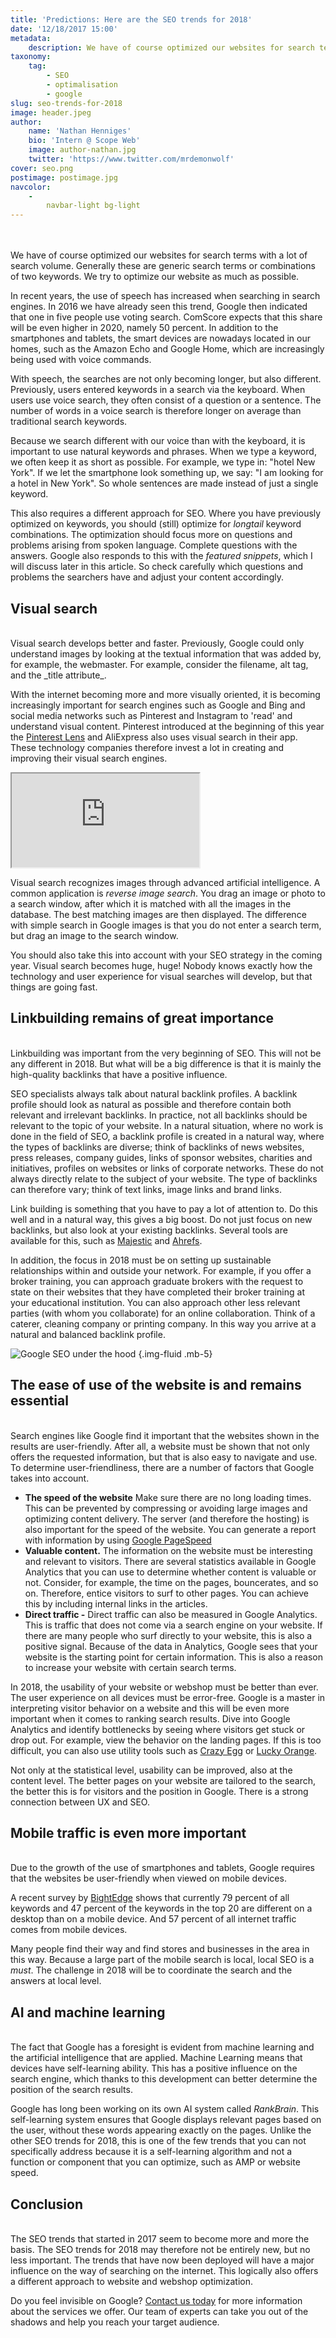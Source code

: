 ```yaml
---
title: 'Predictions: Here are the SEO trends for 2018'
date: '12/18/2017 15:00'
metadata:
    description: We have of course optimized our websites for search terms with a lot of search volume. Generally these are generic search terms or combinations of two keywords. We try to optimize our website as much as possible. In recent years, the use of speech has increased when searching in search engines. I...
taxonomy:
    tag:
        - SEO
        - optimalisation
        - google
slug: seo-trends-for-2018
image: header.jpeg
author:
    name: 'Nathan Henniges'
    bio: 'Intern @ Scope Web'
    image: author-nathan.jpg
    twitter: 'https://www.twitter.com/mrdemonwolf'
cover: seo.png
postimage: postimage.jpg
navcolor:
    -
        navbar-light bg-light
---
```


<br>
<br>
We have of course optimized our websites for search terms with a lot of search volume. Generally these are generic search terms or combinations of two keywords. We try to optimize our website as much as possible.

In recent years, the use of speech has increased when searching in search engines. In 2016 we have already seen this trend, Google then indicated that one in five people use voting search. ComScore expects that this share will be even higher in 2020, namely 50 percent. In addition to the smartphones and tablets, the smart devices are nowadays located in our homes, such as the Amazon Echo and Google Home, which are increasingly being used with voice commands.

With speech, the searches are not only becoming longer, but also different. Previously, users entered keywords in a search via the keyboard. When users use voice search, they often consist of a question or a sentence. The number of words in a voice search is therefore longer on average than traditional search keywords.

Because we search different with our voice than with the keyboard, it is important to use natural keywords and phrases. When we type a keyword, we often keep it as short as possible. For example, we type in: "hotel New York". If we let the smartphone look something up, we say: "I am looking for a hotel in New York". So whole sentences are made instead of just a single keyword.

This also requires a different approach for SEO. Where you have previously optimized on keywords, you should (still) optimize for _longtail_ keyword combinations. The optimization should focus more on questions and problems arising from spoken language. Complete questions with the answers. Google also responds to this with the _featured snippets_, which I will discuss later in this article. So check carefully which questions and problems the searchers have and adjust your content accordingly.


## Visual search
<br>
Visual search develops better and faster. Previously, Google could only understand images by looking at the textual information that was added by, for example, the webmaster. For example, consider the filename, alt tag, and the _title attribute_.

With the internet becoming more and more visually oriented, it is becoming increasingly important for search engines such as Google and Bing and social media networks such as Pinterest and Instagram to 'read' and understand visual content. Pinterest introduced at the beginning of this year the [Pinterest Lens](https://blog.pinterest.com/en/search-outside-box-new-pinterest-visual-discovery-tools) and AliExpress also uses visual search in their app. These technology companies therefore invest a lot in creating and improving their visual search engines.

<div class="resp-container">
    <iframe class="resp-iframe" src="https://www.youtube.com/embed/GtDhZb1nNF0" gesture="media"  allow="encrypted-media" allowfullscreen></iframe>
</div>

Visual search recognizes images through advanced artificial intelligence. A common application is _reverse image search_. You drag an image or photo to a search window, after which it is matched with all the images in the database. The best matching images are then displayed. The difference with simple search in Google images is that you do not enter a search term, but drag an image to the search window.

You should also take this into account with your SEO strategy in the coming year. Visual search becomes huge, huge! Nobody knows exactly how the technology and user experience for visual searches will develop, but that things are going fast.

## Linkbuilding remains of great importance
<br>
Linkbuilding was important from the very beginning of SEO. This will not be any different in 2018. But what will be a big difference is that it is mainly the high-quality backlinks that have a positive influence.

SEO specialists always talk about natural backlink profiles. A backlink profile should look as natural as possible and therefore contain both relevant and irrelevant backlinks. In practice, not all backlinks should be relevant to the topic of your website. In a natural situation, where no work is done in the field of SEO, a backlink profile is created in a natural way, where the types of backlinks are diverse; think of backlinks of news websites, press releases, company guides, links of sponsor websites, charities and initiatives, profiles on websites or links of corporate networks. These do not always directly relate to the subject of your website. The type of backlinks can therefore vary; think of text links, image links and brand links.

Link building is something that you have to pay a lot of attention to. Do this well and in a natural way, this gives a big boost. Do not just focus on new backlinks, but also look at your existing backlinks. Several tools are available for this, such as [Majestic](https://majestic.com/) and [Ahrefs](https://ahrefs.com/).

In addition, the focus in 2018 must be on setting up sustainable relationships within and outside your network. For example, if you offer a broker training, you can approach graduate brokers with the request to state on their websites that they have completed their broker training at your educational institution. You can also approach other less relevant parties (with whom you collaborate) for an online collaboration. Think of a caterer, cleaning company or printing company. In this way you arrive at a natural and balanced backlink profile.

![Google SEO under the hood](a1-seo-image-2.png) {.img-fluid .mb-5}

## The ease of use of the website is and remains essential
<br>
Search engines like Google find it important that the websites shown in the results are user-friendly. After all, a website must be shown that not only offers the requested information, but that is also easy to navigate and use. To determine user-friendliness, there are a number of factors that Google takes into account.

* **The speed of the website** Make sure there are no long loading times. This can be prevented by compressing or avoiding large images and optimizing content delivery. The server (and therefore the hosting) is also important for the speed of the website. You can generate a report with information by using [Google PageSpeed](https://developers.google.com/speed/)
* **Valuable content.** The information on the website must be interesting and relevant to visitors. There are several statistics available in Google Analytics that you can use to determine whether content is valuable or not. Consider, for example, the time on the pages, bouncerates, and so on. Therefore, entice visitors to surf to other pages. You can achieve this by including internal links in the articles.
* **Direct traffic -** Direct traffic can also be measured in Google Analytics. This is traffic that does not come via a search engine on your website. If there are many people who surf directly to your website, this is also a positive signal. Because of the data in Analytics, Google sees that your website is the starting point for certain information. This is also a reason to increase your website with certain search terms.

In 2018, the usability of your website or webshop must be better than ever. The user experience on all devices must be error-free. Google is a master in interpreting visitor behavior on a website and this will be even more important when it comes to ranking search results. Dive into Google Analytics and identify bottlenecks by seeing where visitors get stuck or drop out. For example, view the behavior on the landing pages. If this is too difficult, you can also use utility tools such as [Crazy Egg](https://www.clicktale.com/) or [Lucky Orange](http://www.luckyorange.com/).

Not only at the statistical level, usability can be improved, also at the content level. The better pages on your website are tailored to the search, the better this is for visitors and the position in Google. There is a strong connection between UX and SEO.

## Mobile traffic is even more important
<br>
Due to the growth of the use of smartphones and tablets, Google requires that the websites be user-friendly when viewed on mobile devices.

A recent survey by [BightEdge](https://www.brightedge.com/news/press-releases/gap-between-mobile-and-traditional-desktop-search-widens) shows that currently 79 percent of all keywords and 47 percent of the keywords in the top 20 are different on a desktop than on a mobile device. And 57 percent of all internet traffic comes from mobile devices.

Many people find their way and find stores and businesses in the area in this way. Because a large part of the mobile search is local, local SEO is a _must_. The challenge in 2018 will be to coordinate the search and the answers at local level.

## AI and machine learning
<br>
The fact that Google has a foresight is evident from machine learning and the artificial intelligence that are applied. Machine Learning means that devices have self-learning ability. This has a positive influence on the search engine, which thanks to this development can better determine the position of the search results.

Google has long been working on its own AI system called _RankBrain_. This self-learning system ensures that Google displays relevant pages based on the user, without these words appearing exactly on the pages. Unlike the other SEO trends for 2018, this is one of the few trends that you can not specifically address because it is a self-learning algorithm and not a function or component that you can optimize, such as AMP or website speed.

## Conclusion
<br>
The SEO trends that started in 2017 seem to become more and more the basis. The SEO trends for 2018 may therefore not be entirely new, but no less important. The trends that have now been deployed will have a major influence on the way of searching on the internet. This logically also offers a different approach to website and webshop optimization.

Do you feel invisible on Google? [Contact us today](https://www.scopeweb.nyc/contact) for more information about the services we offer. Our team of experts can take you out of the shadows and help you reach your target audience.